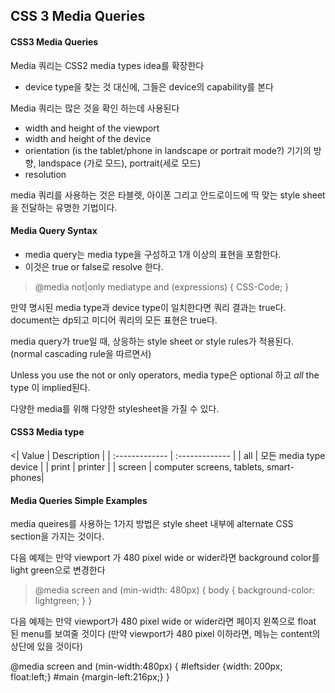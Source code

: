 ## CSS 3 Media Queries


#### CSS3 Media Queries

Media 쿼리는 CSS2 media types idea를 확장한다
- device type을 찾는 것 대신에, 그들은 device의 capability를 본다

Media 쿼리는 많은 것을 확인 하는데 사용된다
- width and height of the viewport
- width and height of the device
- orientation (is the tablet/phone in landscape or portrait mode?)
  기기의 방향, landspace (가로 모드), portrait(세로 모드)
- resolution

media 쿼리를 사용하는 것은 타블렛, 아이폰 그리고 안드로이드에 딱 맞는 style sheet을 전달하는 유명한 기법이다.

#### Media Query Syntax
- media query는 media type을 구성하고 1개 이상의 표현을 포함한다.
- 이것은 true or false로 resolve 한다.

> @media not|only mediatype and (expressions) {
  CSS-Code;
}

만약 명시된 media type과 device type이 일치한다면 쿼리 결과는 true다.
document는 dp되고 미디어 쿼리의 모든 표현은 true다.

media query가 true일 때,
상응하는 style sheet or style rules가 적용된다.
(normal cascading rule을 따르면서)

Unless you use the not or only operators,
media type은 optional 하고
*all* the type 이 implied된다.

다양한 media를 위해 다양한 stylesheet을 가질 수 있다.

<link rel="stylesheet" media="mediatype and|not|only (expressions)" href="print.css">


#### CSS3 Media type

<| Value         | Description     |
| :------------- | :------------- |
| all       | 모든 media type device       |
| print | printer |
| screen | computer screens, tablets, smart-phones|


#### Media Queries Simple Examples

media queires를 사용하는 1가지 방법은
style sheet 내부에 alternate CSS section을 가지는 것이다.

다음 예제는 만약 viewport 가 480 pixel wide or wider라면
background color를 light green으로 변경한다

> @media screen and (min-width: 480px) {
  body {
    background-color: lightgreen;
  }
}

다음 예제는 만약 viewport가 480 pixel wide or wider라면
페이지 왼쪽으로 float 된 menu를 보여줄 것이다
(만약 viewport가 480 pixel 이하라면,
  메뉴는 content의 상단에 있을 것이다)

@media screen and (min-width:480px) {
  #leftsider {width: 200px; float:left;}
  #main {margin-left:216px;}
}
